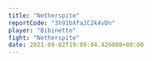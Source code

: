 ```yaml
---
title: "Netherspite"
reportCode: "3h91bXfaJC2k4vDn"
player: "Bibinette"
fight: "Netherspite"
date: 2021-09-02T19:09:04.426000+00:00
---
```

